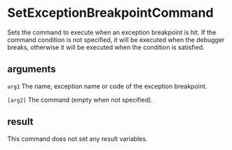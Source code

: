 # SetExceptionBreakpointCommand

Sets the command to execute when an exception breakpoint is hit. If the command condition is not specified, it will be executed when the debugger breaks, otherwise it will be executed when the condition is satisfied.

## arguments

`arg1` The name, exception name or code of the exception breakpoint.

`[arg2]` The command (empty when not specified).

## result

This command does not set any result variables.
